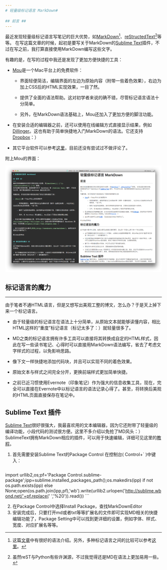 ```yaml
---
# 轻量级标记语言 MarkDown#

## 前言 ##
---
```

最近发现轻量级标记语言写笔记的巨大优势，如[MarkDown][][^1]、[reStructedText][][^2]等等。
在写这篇文章的时候，起初是要写关于MarkDown的[Sublime Text]插件，不过在写之前，我打算直接使用MarkDown编写这些文字。

有趣的是，在写的过程中我还是发现了更加方便快捷的工具：

- [Mou][]是一个Mac平台上的免费软件：

    - 界面轻便简洁，编辑界面的左边为原始内容（附带一些着色效果），右边为加上CSS后的HTML实现效果，一目了然。

    - 提供了全面的语法帮助。这对初学者来说的确不错，尽管标记语言语法十分简单。

    - 另外，在MarkDown语法基础上，Mou还加入了更加方便的脚注功能。

- 在安装合适的编辑器之前，还可以使用在线编辑方式直接显示结果，例如[Dillinger](http://dillinger.io)。这也有助于简单快捷地入门MarkDown的语法。它还支持[Dropbox](https://www.dropbox.com)：）

- 其它平台软件可以参考[这里](http://wowubuntu.com/markdown/)，目前还没有尝试过不做评论了。

附上Mou的界面：

![Mou-screenshot](../images/2012-12-15-Mou.png)

## 标记语言的魔力 ##
---
由于笔者不通HTML语言，但是又想写出美观工整的博文，怎么办？于是天上掉下来一个标记语言。

- 由于轻量级的标记语言在语法上十分简单，从原始文本就能够读懂内容，相比HTML这样的“重度”标记语言（标记太多了：）就轻量很多了。

- MD之类的标记语言拥有许多工具可以直接将其转换成自定的HTML样式，因此在写一些读书笔记、心得时可以直接用MarkDown语法编写，省去了考虑文字样式的过程，以免影响思路。

- 像下文一样快捷地添加代码块，并且可以实现不同的着色效果。

- 原始文本与样式之间完全分开，更换前端样式更加简单快捷。

- 之前已近习惯使用Evernote（印象笔记）作为强大的信息收集工具，现在，完全可以直接在Evernote中以标记语言的语法记录心得了。甚至，将转换后美观的HTML页面直接保存在笔记中。

## Sublime Text 插件

[Sublime Text]很好很强大，我最喜欢用的文本编辑器，因为它还附带了轻量级的编译功能，小段代码的测试很方便。这里不多介绍以免抢了MD风头：）SublimeText拥有MarkDown相应的插件，可以用于快速编辑，详细可见这里的[教程](http://lucifr.com/2012/07/12/markdownediting-for-sublime-text-2/)。

1. 首先需要安装Sublime Text的Package Control
在控制台( Control+` )中键入：

    ```
import urllib2,os;pf='Package Control.sublime-package';ipp=sublime.installed_packages_path();os.makedirs(ipp) if not os.path.exists(ipp) else None;open(os.path.join(ipp,pf),'wb').write(urllib2.urlopen('http://sublime.wbond.net/'+pf.replace(' ','%20')).read())
    ```

2. 在Package Control中选择Install Package，查找MarkDownEditor
3. 安装完成后，只要打开md或者txt等等扩展名的文件即可实现MD相关的快捷编辑功能了，Package Setting中可以找到更详细的设置，例如字体、样式、宽度、对应扩展名等等。


[^1]: 这篇[文章](http://wowubuntu.com/markdown/)中有很好的语法介绍。另外，多种标记语言之间的比较可以参考[这里](http://www.worldhello.net/gotgithub/appendix/markups.html)。

[^2]: 虽然reST与Python有些许渊源，不过我觉得还是MD在语法上更加易用一些。

[Sublime Text]: http://www.sublimetext.com/
[MarkDown]: http://daringfireball.net/projects/markdown/
[reStructedText]: http://www.baidu.com
[Mou]: http://mouapp.com